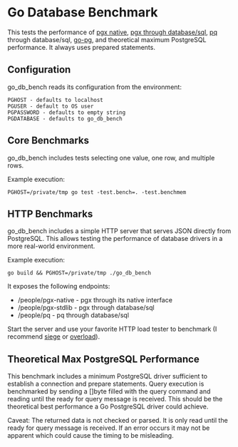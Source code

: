 # Go Database Benchmark

This tests the performance of [pgx native](https://github.com/jackc/pgx), [pgx
through database/sql](https://github.com/jackc/pgx/tree/master/stdlib),
[pq](https://github.com/lib/pq) through database/sql, [go-pg](https://github.com/go-pg/pg),
and theoretical maximum PostgreSQL performance. It always uses prepared
statements.

## Configuration

go_db_bench reads its configuration from the environment:

    PGHOST - defaults to localhost
    PGUSER - default to OS user
    PGPASSWORD - defaults to empty string
    PGDATABASE - defaults to go_db_bench

## Core Benchmarks

go_db_bench includes tests selecting one value, one row, and multiple rows.

Example execution:

    PGHOST=/private/tmp go test -test.bench=. -test.benchmem

## HTTP Benchmarks

go_db_bench includes a simple HTTP server that serves JSON directly from
PostgreSQL. This allows testing the performance of database drivers in a more
real-world environment.

Example execution:

    go build && PGHOST=/private/tmp ./go_db_bench

It exposes the following endpoints:

* /people/pgx-native - pgx through its native interface
* /people/pgx-stdlib - pgx through database/sql
* /people/pq - pq through database/sql

Start the server and use your favorite HTTP load tester to benchmark (I
recommend [siege](http://www.joedog.org/siege-home/) or
[overload](https://github.com/jackc/overload)).

## Theoretical Max PostgreSQL Performance

This benchmark includes a minimum PostgreSQL driver sufficient to establish a
connection and prepare statements. Query execution is benchmarked by sending a
[]byte filled with the query command and reading until the ready for query
message is received. This should be the theoretical best performance a Go
PostgreSQL driver could achieve.

Caveat: The returned data is not checked or parsed. It is only read until the
ready for query message is received. If an error occurs it may not be apparent
which could cause the timing to be misleading.
